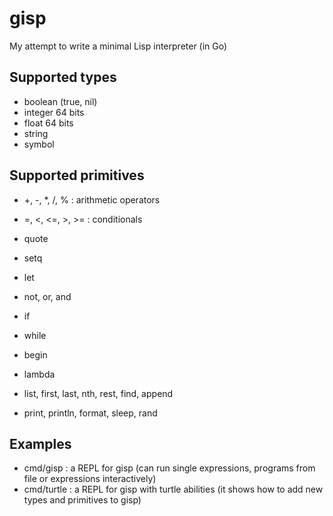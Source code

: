 # gisp
My attempt to write a minimal Lisp interpreter (in Go)

## Supported types
- boolean (true, nil)
- integer 64 bits
- float 64 bits
- string
- symbol

## Supported primitives

- +, -, *, /, % : arithmetic operators
- =, <, <=, >, >= : conditionals

- quote
- setq
- let
- not, or, and
- if
- while
- begin
- lambda

- list, first, last, nth, rest, find, append

- print, println, format, sleep, rand

## Examples
- cmd/gisp : a REPL for gisp (can run single expressions, programs from file or expressions interactively)
- cmd/turtle : a REPL for gisp with turtle abilities (it shows how to add new types and primitives to gisp)
